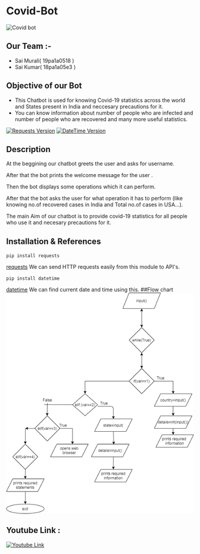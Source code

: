 # Covid-Bot
![Covid bot](https://medcitynews.com/uploads/2019/08/GettyImages-1026660906.jpg)
## Our Team :-
 * Sai Murali( 19pa1a0518 )
 * Sai Kumar( 18pa1a05e3 )
## Objective of our Bot
 * This Chatbot is used for knowing Covid-19 statistics across the world and States present in India and neccesary precautions for it.
 * You can know information about number of people who are infected and number of people who are recovered and many more useful statistics.

[![Requests Version](https://img.shields.io/badge/requests-2.24.0-orange)](https://pypi.org/project/requests/)
[![DateTime Version](https://img.shields.io/badge/datetime-4.3-red)](https://pypi.org/project/datetime/)
## Description 

At the beggining our chatbot greets the user and asks for username. 

After that the bot prints the welcome message for the user  .

Then the bot displays some operations which it can perform.
	
After that the bot asks the user for what operation it has to perform (like knowing no.of recovered cases in India and Total no.of cases in USA...).

The main Aim of our chatbot is to provide covid-19 statistics for all people who use it and necesary precautions for it.

## Installation & References
	
	pip install requests
[requests](https://pypi.org/project/requests/) We can send HTTP requests easily from this module to API's.
		
	pip install datetime
[datetime](https://pypi.org/project/datetime/) We can find current date and time using this. 
##Flow chart
![alt text](https://raw.githubusercontent.com/Chinna31313/Covid-Bot/main/muraliflow1.png)
## Youtube Link :

[![Youtube Link](https://i.guim.co.uk/img/media/d3068c5ee36471cdbd5be86763b0c211f1efd104/0_193_5290_3174/master/5290..jpg?width=445&quality=85&auto=format&fit=max&s=d0269549831c63ec07df1fe7268c3c78)](https://youtu.be/x8OYuNmeE6U)
